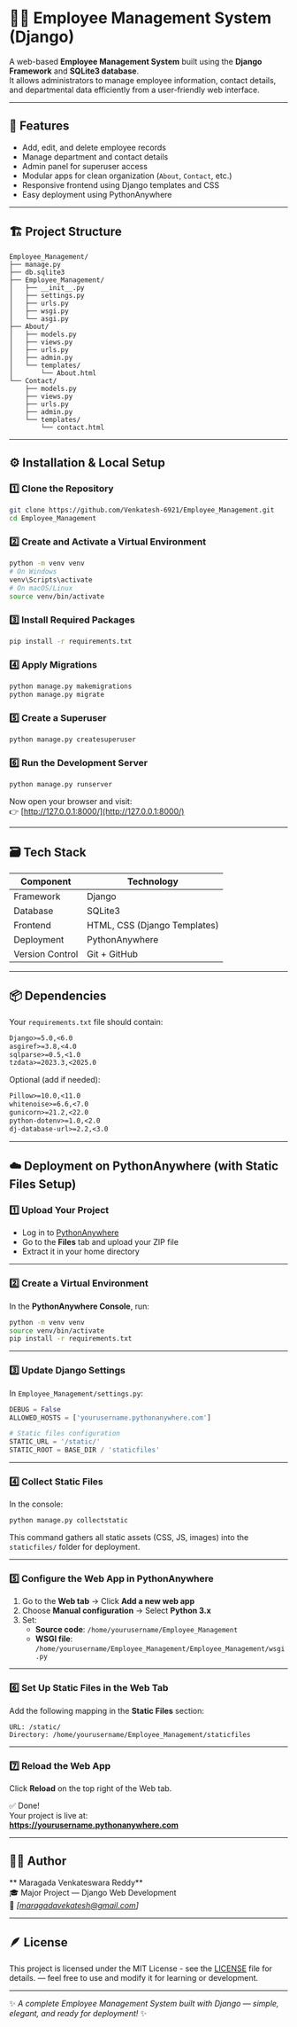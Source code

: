 # 🧑‍💼 Employee Management System (Django)

A web-based **Employee Management System** built using the **Django Framework** and **SQLite3 database**.  
It allows administrators to manage employee information, contact details, and departmental data efficiently from a user-friendly web interface.

---

## 🚀 Features

- Add, edit, and delete employee records  
- Manage department and contact details  
- Admin panel for superuser access  
- Modular apps for clean organization (`About`, `Contact`, etc.)  
- Responsive frontend using Django templates and CSS  
- Easy deployment using PythonAnywhere  

---

## 🏗️ Project Structure

```
Employee_Management/
├── manage.py
├── db.sqlite3
├── Employee_Management/
│   ├── __init__.py
│   ├── settings.py
│   ├── urls.py
│   ├── wsgi.py
│   └── asgi.py
├── About/
│   ├── models.py
│   ├── views.py
│   ├── urls.py
│   ├── admin.py
│   └── templates/
│       └── About.html
└── Contact/
    ├── models.py
    ├── views.py
    ├── urls.py
    ├── admin.py
    └── templates/
        └── contact.html
```

---

## ⚙️ Installation & Local Setup

### 1️⃣ Clone the Repository
```bash
git clone https://github.com/Venkatesh-6921/Employee_Management.git
cd Employee_Management
```

### 2️⃣ Create and Activate a Virtual Environment
```bash
python -m venv venv
# On Windows
venv\Scripts\activate
# On macOS/Linux
source venv/bin/activate
```

### 3️⃣ Install Required Packages
```bash
pip install -r requirements.txt
```

### 4️⃣ Apply Migrations
```bash
python manage.py makemigrations
python manage.py migrate
```

### 5️⃣ Create a Superuser
```bash
python manage.py createsuperuser
```

### 6️⃣ Run the Development Server
```bash
python manage.py runserver
```

Now open your browser and visit:  
👉 [http://127.0.0.1:8000/](http://127.0.0.1:8000/)

---

## 🗃️ Tech Stack

| Component | Technology |
|------------|-------------|
| Framework | Django |
| Database | SQLite3 |
| Frontend | HTML, CSS (Django Templates) |
| Deployment | PythonAnywhere |
| Version Control | Git + GitHub |

---

## 📦 Dependencies

Your `requirements.txt` file should contain:

```txt
Django>=5.0,<6.0
asgiref>=3.8,<4.0
sqlparse>=0.5,<1.0
tzdata>=2023.3,<2025.0
```

Optional (add if needed):
```txt
Pillow>=10.0,<11.0
whitenoise>=6.6,<7.0
gunicorn>=21.2,<22.0
python-dotenv>=1.0,<2.0
dj-database-url>=2.2,<3.0
```

---

## ☁️ Deployment on PythonAnywhere (with Static Files Setup)

### 1️⃣ Upload Your Project
- Log in to [PythonAnywhere](https://www.pythonanywhere.com)  
- Go to the **Files** tab and upload your ZIP file  
- Extract it in your home directory  

---

### 2️⃣ Create a Virtual Environment
In the **PythonAnywhere Console**, run:
```bash
python -m venv venv
source venv/bin/activate
pip install -r requirements.txt
```

---

### 3️⃣ Update Django Settings
In `Employee_Management/settings.py`:
```python
DEBUG = False
ALLOWED_HOSTS = ['yourusername.pythonanywhere.com']

# Static files configuration
STATIC_URL = '/static/'
STATIC_ROOT = BASE_DIR / 'staticfiles'
```

---

### 4️⃣ Collect Static Files
In the console:
```bash
python manage.py collectstatic
```
This command gathers all static assets (CSS, JS, images) into the `staticfiles/` folder for deployment.

---

### 5️⃣ Configure the Web App in PythonAnywhere
1. Go to the **Web tab** → Click **Add a new web app**  
2. Choose **Manual configuration** → Select **Python 3.x**  
3. Set:
   - **Source code**: `/home/yourusername/Employee_Management`
   - **WSGI file**: `/home/yourusername/Employee_Management/Employee_Management/wsgi.py`

---

### 6️⃣ Set Up Static Files in the Web Tab
Add the following mapping in the **Static Files** section:
```
URL: /static/  
Directory: /home/yourusername/Employee_Management/staticfiles
```

---

### 7️⃣ Reload the Web App
Click **Reload** on the top right of the Web tab.

✅ Done!  
Your project is live at:  
**https://yourusername.pythonanywhere.com**

---

## 🧑‍💻 Author

** Maragada Venkateswara Reddy**  
🎓 Major Project — Django Web Development  
📧 *[maragadavekatesh@gmail.com]*  

---

## 🪶 License

This project is licensed under the MIT License - see the [LICENSE](LICENSE) file for details.
 — feel free to use and modify it for learning or development.




---

✨ *A complete Employee Management System built with Django — simple, elegant, and ready for deployment!* ✨
